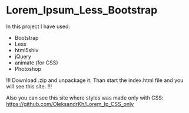 # Lorem_Ipsum_Less_Bootstrap
 In this project I have used:
  * Bootstrap
  * Less
  * html5shiv
  * jQuery
  * animate (for CSS)
  * Photoshop

!!! Download .zip and unpackage it. Than start the index.html file and you will see this site. !!!

Also you can see this site where styles was made only with CSS:
       https://github.com/OleksandrKh/Lorem_Ip_CSS_only
